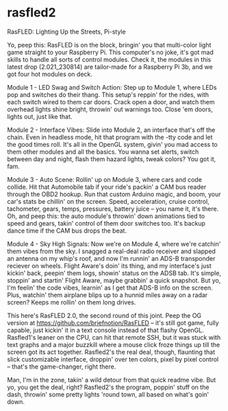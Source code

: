 # rasfled2

RasFLED: Lighting Up the Streets, Pi-style

Yo, peep this: RasFLED is on the block, bringin' you that multi-color light game straight to your Raspberry Pi. This computer's no joke, it's got mad skills to handle all sorts of control modules. Check it, the modules in this latest drop (2.021_230814) are tailor-made for a Raspberry Pi 3b, and we got four hot modules on deck.

Module 1 - LED Swag and Switch Action:
Step up to Module 1, where LEDs pop and switches do their thang. This setup's reppin' for the rides, with each switch wired to them car doors. Crack open a door, and watch them overhead lights shine bright, throwin' out warnings too. Close 'em doors, lights out, just like that.

Module 2 - Interface Vibes:
Slide into Module 2, an interface that's off the chain. Even in headless mode, hit that program with the -tty code and let the good times roll. It's all in the OpenGL system, givin' you mad access to them other modules and all the basics. You wanna set alerts, switch between day and night, flash them hazard lights, tweak colors? You got it, fam.

Module 3 - Auto Scene:
Rollin' up on Module 3, where cars and code collide. Hit that Automobile tab if your ride's packin' a CAM bus reader through the OBD2 hookup. Run that custom Arduino magic, and boom, your car's stats be chillin' on the screen. Speed, acceleration, cruise control, tachometer, gears, temps, pressures, battery juice – you name it, it's there. Oh, and peep this: the auto module's throwin' down animations tied to speed and gears, takin' control of them door switches too. It's backup dance time if the CAM bus drops the beat.

Module 4 - Sky High Signals:
Now we're on Module 4, where we're catchin' them vibes from the sky. I snagged a real-deal radio receiver and slapped an antenna on my whip's roof, and now I'm runnin' an ADS-B transponder reciever on wheels. Flight Aware's doin' its thing, and my interface's just kickin' back, peepin' them logs, showin' status on the ADSB tab. It's simple, stoppin' and startin' Flight Aware, maybe grabbin' a quick snapshot. But yo, I'm feelin' the code vibes, learnin' as I get that ADS-B info on the screen. Plus, watchin' them airplane blips up to a hunnid miles away on a radar screen? Keeps me rollin' on them long drives.

This here's RasFLED 2.0, the second round of this joint. Peep the OG version at https://github.com/briefnotion/RasFLED – it's still got game, fully capable, just kickin' it in a text console instead of that flashy OpenGL. Rasfled1's leaner on the CPU, can hit that remote SSH, but it was stuck with text graphs and a major buzzkill where a mouse click froze things up till the screen got its act together. Rasfled2's the real deal, though, flaunting that slick customizable interface, droppin' over ten colors, pixel by pixel control – that's the game-changer, right there.

Man, I'm in the zone, takin' a wild detour from that quick readme vibe. But yo, you get the deal, right? Rasfled2's the program, poppin' stuff on the dash, throwin' some pretty lights 'round town, all based on what's goin' down.